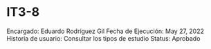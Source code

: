 # IT3-8

Encargado: Eduardo Rodríguez Gil
Fecha de Ejecución: May 27, 2022
Historia de usuario: Consultar los tipos de estudio
Status: Aprobado